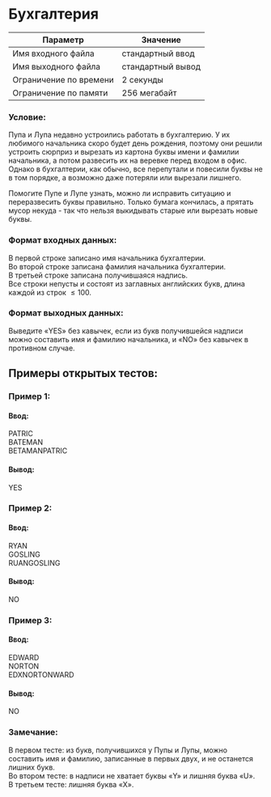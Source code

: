 # Бухгалтерия

| Параметр               | Значение          |
|------------------------|-------------------|
| Имя входного файла     | стандартный ввод  |
| Имя выходного файла    | стандартный вывод |
| Ограничение по времени | 2 секунды         |
| Ограничение по памяти  | 256 мегабайт      |

### Условие:

Пупа и Лупа недавно устроились работать в бухгалтерию. У их любимого начальника скоро будет день рождения, поэтому они
решили устроить сюрприз и вырезать из картона буквы имени и фамилии начальника, а потом развесить их на веревке перед
входом в офис. Однако в бухгалтерии, как обычно, все перепутали и повесили буквы не в том порядке, а возможно даже
потеряли или вырезали лишнего.

Помогите Пупе и Лупе узнать, можно ли исправить ситуацию и переразвесить буквы правильно. Только бумага кончилась, а
прятать мусор некуда - так что нельзя выкидывать старые или вырезать новые буквы.

### Формат входных данных:

В первой строке записано имя начальника бухгалтерии.  
Во второй строке записана фамилия начальника бухгалтерии.  
В третьей строке записана получившаяся надпись.  
Все строки непусты и состоят из заглавных английских букв, длина каждой из строк $\leq 100$.

### Формат выходных данных:

Выведите «YES» без кавычек, если из букв получившейся надписи можно составить имя и фамилию начальника, и «NO» без
кавычек в противном случае.

## Примеры открытых тестов:

### Пример 1:

#### Ввод:

PATRIC  
BATEMAN  
BETAMANPATRIC

#### Вывод:

YES

### Пример 2:

#### Ввод:

RYAN  
GOSLING  
RUANGOSLING

#### Вывод:

NO

### Пример 3:

#### Ввод:

EDWARD  
NORTON  
EDXNORTONWARD

#### Вывод:

NO

### Замечание:

В первом тесте: из букв, получившихся у Пупы и Лупы, можно составить имя и фамилию, записанные в первых двух, и не
останется лишних букв.  
Во втором тесте: в надписи не хватает буквы «Y» и лишняя буква «U».  
В третьем тесте: лишняя буква «X».
